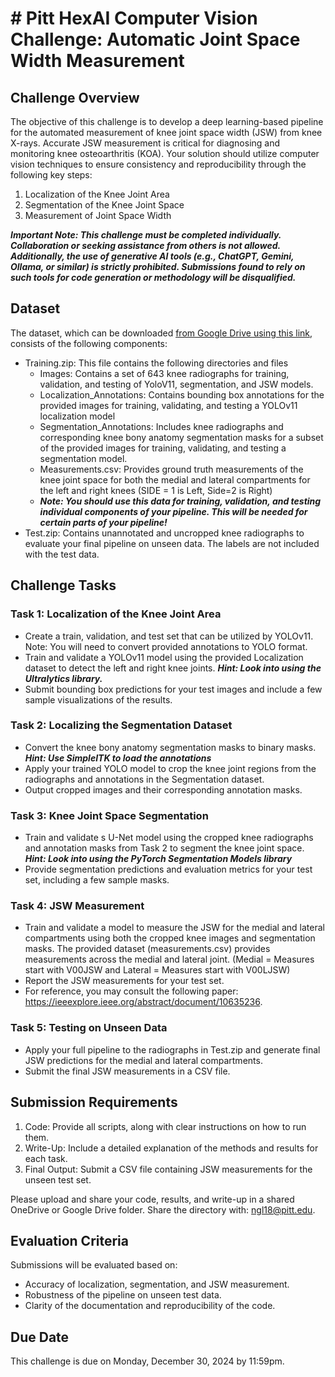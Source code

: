 # # Pitt HexAI Computer Vision Challenge: Automatic Joint Space Width Measurement

## Challenge Overview
The objective of this challenge is to develop a deep learning-based pipeline for the automated measurement of knee joint space width (JSW) from knee X-rays. Accurate JSW measurement is critical for diagnosing and monitoring knee osteoarthritis (KOA). Your solution should utilize computer vision techniques to ensure consistency and reproducibility through the following key steps:

1.	Localization of the Knee Joint Area
2.	Segmentation of the Knee Joint Space
3.	Measurement of Joint Space Width

***Important Note: This challenge must be completed individually. Collaboration or seeking assistance from others is not allowed. Additionally, the use of generative AI tools (e.g., ChatGPT, Gemini, Ollama, or similar) is strictly prohibited. Submissions found to rely on such tools for code generation or methodology will be disqualified.***

## Dataset
The dataset, which can be downloaded [from Google Drive using this link](https://drive.google.com/file/d/1TtAJUFsw3jbhbSdfxvt0FCyTw9PFOmvr/view?usp=sharing), consists of the following components:
- Training.zip: This file contains the following directories and files
  - Images: Contains a set of 643 knee radiographs for training, validation, and testing of YoloV11, segmentation, and JSW models. 
  - Localization_Annotations: Contains bounding box annotations for the provided images for training, validating, and testing a YOLOv11 localization model
  - Segmentation_Annotations: Includes knee radiographs and corresponding knee bony anatomy segmentation masks for a subset of the provided images for training, validating, and testing a segmentation model.
  -	Measurements.csv: Provides ground truth measurements of the knee joint space for both the medial and lateral compartments for the left and right knees (SIDE = 1 is Left, Side=2 is Right)
  -	***Note: You should use this data for training, validation, and testing individual components of your pipeline. This will be needed for certain parts of your pipeline!***
- Test.zip: Contains unannotated and uncropped knee radiographs to evaluate your final pipeline on unseen data. The labels are not included with the test data. 

## Challenge Tasks
### Task 1: Localization of the Knee Joint Area
- Create a train, validation, and test set that can be utilized by YOLOv11. Note: You will need to convert provided annotations to YOLO format. 
- Train and validate a YOLOv11 model using the provided Localization dataset to detect the left and right knee joints. ***Hint: Look into using the Ultralytics library.***
- Submit bounding box predictions for your test images and include a few sample visualizations of the results.

### Task 2: Localizing the Segmentation Dataset
- Convert the knee bony anatomy segmentation masks to binary masks. ***Hint: Use SimpleITK to load the annotations***
- Apply your trained YOLO model to crop the knee joint regions from the radiographs and annotations in the Segmentation dataset.
- Output cropped images and their corresponding annotation masks.

### Task 3: Knee Joint Space Segmentation
- Train and validate s U-Net model using the cropped knee radiographs and annotation masks from Task 2 to segment the knee joint space. ***Hint: Look into using the PyTorch Segmentation Models library***
-	Provide segmentation predictions and evaluation metrics for your test set, including a few sample masks.

### Task 4: JSW Measurement 
- Train and validate a model to measure the JSW for the medial and lateral compartments using both the cropped knee images and segmentation masks. The provided dataset (measurements.csv) provides measurements across the medial and lateral joint. (Medial = Measures start with V00JSW and Lateral = Measures start with V00LJSW)
-	Report the JSW measurements for your test set.
-	For reference, you may consult the following paper: https://ieeexplore.ieee.org/abstract/document/10635236. 

### Task 5: Testing on Unseen Data
-	Apply your full pipeline to the radiographs in Test.zip and generate final JSW predictions for the medial and lateral compartments.
-	Submit the final JSW measurements in a CSV file.

## Submission Requirements
1.	Code: Provide all scripts, along with clear instructions on how to run them.
2.	Write-Up: Include a detailed explanation of the methods and results for each task.
3.	Final Output: Submit a CSV file containing JSW measurements for the unseen test set.

Please upload and share your code, results, and write-up in a shared OneDrive or Google Drive folder. Share the directory with: ngl18@pitt.edu. 

## Evaluation Criteria
Submissions will be evaluated based on:
-	Accuracy of localization, segmentation, and JSW measurement.
-	Robustness of the pipeline on unseen test data.
-	Clarity of the documentation and reproducibility of the code.

## Due Date
This challenge is due on Monday, December 30, 2024 by 11:59pm. 
